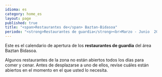 ```yaml
---
idioma: es
category: home_es
layout: page
published: true
title: "<span>Restaurantes de</span> Baztan-Bidasoa"
periodo: "<strong>Restaurantes de guardia</strong><br>Marzo - Junio  2014"
---
```


Este es  el calendario de apertura de los <strong>restaurantes de guardia</strong> del área Baztan Bidasoa.

Algunos restaurantes de la zona no están abiertos todos los días para comer y cenar. Antes de desplazarse a uno de ellos, revise cuáles están abiertos en el momento en el que usted lo necesita.